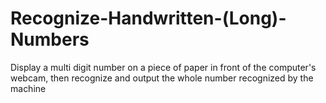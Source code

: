 # Recognize-Handwritten-(Long)-Numbers
 Display a multi digit number on a piece of paper in front of the computer's webcam, then recognize and output the whole number recognized by the machine
